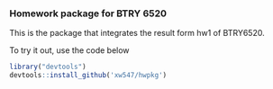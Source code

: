 ### Homework package for BTRY 6520
This is the package that integrates the result form hw1 of BTRY6520.

To try it out, use the code below

```r
library("devtools")
devtools::install_github('xw547/hwpkg')
```